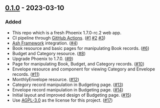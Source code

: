 ## [0.1.0] - 2023-03-10

### Added

- This repo which is a fresh Phoenix 1.7.0-rc.2 web app.
- CI pipeline through [GitHub Actions](https://github.com/features/actions). ([#1] [#2] [#3])
- [Ash Framework](https://ash-hq.org/) integration. ([#4])
- Book resource and basic pages for manipulating Book records. ([#6])
- Budget and Category resource. ([#8])
- Upgrade Phoenix to 1.7.0. ([#9])
- Page for manipulating Book, Budget, and Category records. ([#10])
- Envelope resource and component for viewing Category and Envelope records. ([#11])
- MonthlyEnvelope resource. ([#12])
- Category record manipulation in Budgeting page. ([#13])
- Envelope record manipulation in Budgeting page. ([#14])
- Initial layout and improved design of Budgeting page. ([#15])
- Use [AGPL-3.0](https://choosealicense.com/licenses/agpl-3.0/) as the license for this project. ([#17])

[0.1.0]: https://github.com/terrible-hq/terrible/releases/tag/v0.1.0

[#1]: https://github.com/terrible-hq/terrible/pull/1
[#2]: https://github.com/terrible-hq/terrible/pull/2
[#3]: https://github.com/terrible-hq/terrible/pull/3
[#4]: https://github.com/terrible-hq/terrible/pull/4
[#6]: https://github.com/terrible-hq/terrible/pull/6
[#8]: https://github.com/terrible-hq/terrible/pull/8
[#9]: https://github.com/terrible-hq/terrible/pull/9
[#10]: https://github.com/terrible-hq/terrible/pull/10
[#11]: https://github.com/terrible-hq/terrible/pull/11
[#12]: https://github.com/terrible-hq/terrible/pull/12
[#13]: https://github.com/terrible-hq/terrible/pull/13
[#14]: https://github.com/terrible-hq/terrible/pull/14
[#15]: https://github.com/terrible-hq/terrible/pull/15
[#17]: https://github.com/terrible-hq/terrible/pull/17
